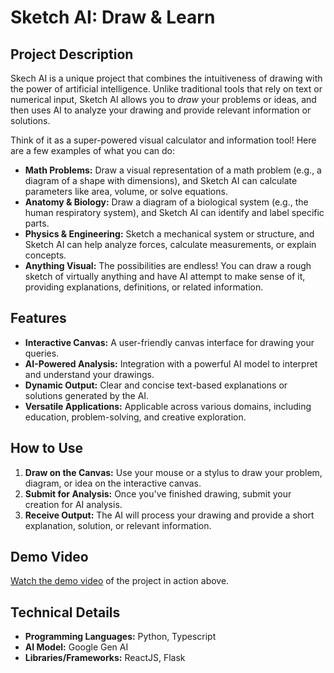 
# Sketch AI: Draw & Learn

## Project Description

Skech AI is a unique project that combines the intuitiveness of drawing with the power of artificial intelligence. Unlike traditional tools that rely on text or numerical input, Sketch AI allows you to *draw* your problems or ideas, and then uses AI to analyze your drawing and provide relevant information or solutions.

Think of it as a super-powered visual calculator and information tool! Here are a few examples of what you can do:

* **Math Problems:** Draw a visual representation of a math problem (e.g., a diagram of a shape with dimensions), and Sketch AI can calculate parameters like area, volume, or solve equations.
* **Anatomy & Biology:** Draw a diagram of a biological system (e.g., the human respiratory system), and Sketch AI can identify and label specific parts.
* **Physics & Engineering:** Sketch a mechanical system or structure, and Sketch AI can help analyze forces, calculate measurements, or explain concepts.
* **Anything Visual:** The possibilities are endless! You can draw a rough sketch of virtually anything and have AI attempt to make sense of it, providing explanations, definitions, or related information.

## Features

* **Interactive Canvas:** A user-friendly canvas interface for drawing your queries.
* **AI-Powered Analysis:** Integration with a powerful AI model to interpret and understand your drawings.
* **Dynamic Output:** Clear and concise text-based explanations or solutions generated by the AI.
* **Versatile Applications:** Applicable across various domains, including education, problem-solving, and creative exploration.

## How to Use

1.  **Draw on the Canvas:** Use your mouse or a stylus to draw your problem, diagram, or idea on the interactive canvas.
2.  **Submit for Analysis:** Once you've finished drawing, submit your creation for AI analysis.
3.  **Receive Output:** The AI will process your drawing and provide a short explanation, solution, or relevant information.

## Demo Video

[Watch the demo video](https://drvsrm11.wistia.com/medias/5o76kp2tfx)
of the project in action above.  

## Technical Details

* **Programming Languages:** Python, Typescript
* **AI Model:** Google Gen AI
* **Libraries/Frameworks:** ReactJS, Flask

